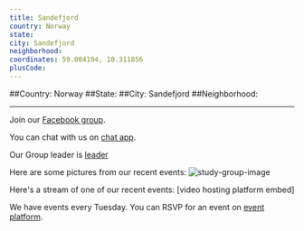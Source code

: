 ```yaml
---
title: Sandefjord
country: Norway
state: 
city: Sandefjord
neighborhood: 
coordinates: 59.004194, 10.311856
plusCode:
---
```


##Country: Norway
##State: 
##City: Sandefjord
##Neighborhood: 
*****
Join our [Facebook group](https://www.facebook.com/groups/Free.Code.Camp.Sandefjord).

You can chat with us on [chat app]().

Our Group leader is [leader]()

Here are some pictures from our recent events:
![study-group-image]()

Here's a stream of one of our recent events:
[video hosting platform embed]

We have events every Tuesday. You can RSVP for an event on [event platform]().
